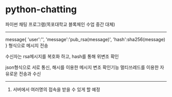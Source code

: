 # python-chatting
파이썬 채팅 프로그램(목포대학교 블록체인 수업 중간 대체)

----------------------------------------------

message{
'user':'',
'message':'pub_rsa(message)',
'hash':sha256(message)
}
형식으로 메시지 전송

수신자는 rsa메시지를 복호화 하고, hash를 통해 위변조 확인


json형식으로 서로 통신, 해시를 이용한 메시지 변조 확인기능
멀티쓰레드를 이용한 자유로운 전송과 수신

----------------------------------------------

1. 서버에서 여러명의 접속을 받을 수 있게 할 예정
